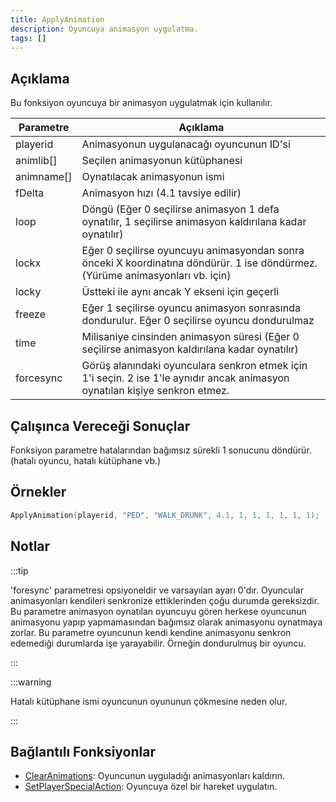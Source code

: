 ```yaml
---
title: ApplyAnimation
description: Oyuncuya animasyon uygulatma.
tags: []
---
```


## Açıklama

Bu fonksiyon oyuncuya bir animasyon uygulatmak için kullanılır.

| Parametre  | Açıklama                                                                                                                         |
| ---------- | -------------------------------------------------------------------------------------------                                      |
| playerid   | Animasyonun uygulanacağı oyuncunun ID'si                                                                                         |
| animlib[]  | Seçilen animasyonun kütüphanesi                                                                                                  |
| animname[] | Oynatılacak animasyonun ismi                                                                                                     |
| fDelta     | Animasyon hızı (4.1 tavsiye edilir)                                                                                              |
| loop       | Döngü (Eğer 0 seçilirse animasyon 1 defa oynatılır, 1 seçilirse animasyon kaldırılana kadar oynatılır)                           |
| lockx      | Eğer 0 seçilirse oyuncuyu animasyondan sonra önceki X koordinatına döndürür. 1 ise döndürmez. (Yürüme animasyonları vb. için)    |
| locky      | Üstteki ile aynı ancak Y ekseni için geçerli                                                                                     |
| freeze     | Eğer 1 seçilirse oyuncu animasyon sonrasında dondurulur. Eğer 0 seçilirse oyuncu dondurulmaz                                     |
| time       | Milisaniye cinsinden animasyon süresi (Eğer 0 seçilirse animasyon kaldırılana kadar oynatılır)                                   |
| forcesync  | Görüş alanındaki oyunculara senkron etmek için 1'i seçin. 2 ise 1'le aynıdır ancak animasyon oynatılan kişiye senkron etmez.     |

## Çalışınca Vereceği Sonuçlar

Fonksiyon parametre hatalarından bağımsız sürekli 1 sonucunu döndürür. (hatalı oyuncu, hatalı kütüphane vb.)

## Örnekler

```c
ApplyAnimation(playerid, "PED", "WALK_DRUNK", 4.1, 1, 1, 1, 1, 1, 1);
```

## Notlar

:::tip

'foresync' parametresi opsiyoneldir ve varsayılan ayarı 0'dır. Oyuncular animasyonları kendileri senkronize ettiklerinden çoğu durumda gereksizdir. Bu parametre animasyon oynatılan oyuncuyu gören herkese oyuncunun animasyonu yapıp yapmamasından bağımsız olarak animasyonu oynatmaya zorlar. Bu parametre oyuncunun kendi kendine animasyonu senkron edemediği durumlarda işe yarayabilir. Örneğin dondurulmuş bir oyuncu.

:::

:::warning

Hatalı kütüphane ismi oyuncunun oyununun çökmesine neden olur.

:::

## Bağlantılı Fonksiyonlar

- [ClearAnimations](ClearAnimations): Oyuncunun uyguladığı animasyonları kaldırın.
- [SetPlayerSpecialAction](SetPlayerSpecialAction): Oyuncuya özel bir hareket uygulatın.
